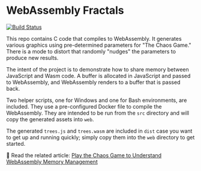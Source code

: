# WebAssembly Fractals

[![Build Status](https://jeremylikness.visualstudio.com/wasm-trees/_apis/build/status/JeremyLikness.wasm-trees?branchName=master)](https://jeremylikness.visualstudio.com/wasm-trees/_build/latest?definitionId=10&branchName=master)

This repo contains C code that compiles to WebAssembly. It generates various graphics using pre-determined parameters for "The Chaos Game." There is a mode to distort that randomly "nudges" the parameters to produce new results.

The intent of the project is to demonstrate how to share memory between JavaScript and Wasm code. A buffer is allocated in JavaScript and passed to WebAssembly, and WebAssembly renders to a buffer that is passed back.

Two helper scripts, one for Windows and one for Bash environments, are included. They use a pre-configured Docker file to compile the WebAssembly. They are intended to be run from the `src` directory and will copy the generated assets into `web`.

The generated `trees.js` and `trees.wasm` are included in `dist` case you want to get up and running quickly; simply copy them into the `web` directory to get started.

🔗 Read the related article: [Play the Chaos Game to Understand WebAssembly Memory Management](https://blog.jeremylikness.com/play-the-chaos-game-to-understand-webassembly-memory-management-5feaa7553a5)
